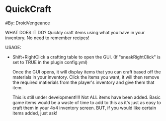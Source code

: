 # QuickCraft
#By: DroidVengeance


WHAT DOES IT DO?
Quickly craft items using what you have in your inventory. No need to remember recipes!

USAGE:
  - Shift+RightClick a crafting table to open the GUI. (If "sneakRightClick" is set to TRUE in the plugin config.yml)

    Once the GUI opens, it will display items that you can craft based off the materials in your inventory. Click the items you want,
it will then remove the required matierials from the player's inventory and give them that item. 

    This is still under development!!!! Not ALL items have been added. Basic game items would be a waste of time to add to this as it's 
just as easy to craft them in your 4x4 inventory screen. BUT, if you would like certain items added, just ask!




 
